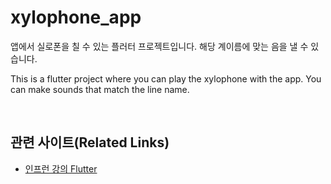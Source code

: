 # xylophone_app

앱에서 실로폰을 칠 수 있는 플러터 프로젝트입니다.
해당 계이름에 맞는 음을 낼 수 있습니다.

This is a flutter project where you can play the xylophone with the app.
You can make sounds that match the line name.

<br>

## 관련 사이트(Related Links)

- [인프런 강의 Flutter](https://www.inflearn.com/course/%ED%94%8C%EB%9F%AC%ED%84%B0-%EC%B4%88%EC%9E%85%EB%AC%B8-%EC%99%95%EC%B4%88%EB%B3%B4/)
